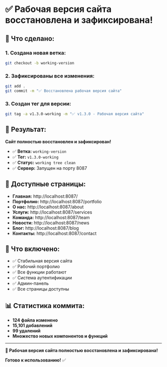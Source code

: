 # ✅ Рабочая версия сайта восстановлена и зафиксирована!

## 🔄 **Что сделано:**

### **1. Создана новая ветка:**
```bash
git checkout -b working-version
```

### **2. Зафиксированы все изменения:**
```bash
git add .
git commit -m "✅ Восстановлена рабочая версия сайта"
```

### **3. Создан тег для версии:**
```bash
git tag -a v1.3.0-working -m "✅ v1.3.0 - Рабочая версия сайта"
```

## 🎯 **Результат:**

**Сайт полностью восстановлен и зафиксирован!**

- ✅ **Ветка:** `working-version`
- ✅ **Тег:** `v1.3.0-working`
- ✅ **Статус:** `working tree clean`
- ✅ **Сервер:** Запущен на порту 8087

## 📱 **Доступные страницы:**
- **Главная:** http://localhost:8087/
- **Портфолио:** http://localhost:8087/portfolio
- **О нас:** http://localhost:8087/about
- **Услуги:** http://localhost:8087/services
- **Команда:** http://localhost:8087/team
- **Новости:** http://localhost:8087/news
- **Блог:** http://localhost:8087/blog
- **Контакты:** http://localhost:8087/contact

## 🔧 **Что включено:**
- ✅ Стабильная версия сайта
- ✅ Рабочий портфолио
- ✅ Все функции работают
- ✅ Система аутентификации
- ✅ Админ-панель
- ✅ Все страницы доступны

## 📊 **Статистика коммита:**
- **124 файла изменено**
- **15,101 добавлений**
- **99 удалений**
- **Множество новых компонентов и функций**

---

**🎉 Рабочая версия сайта полностью восстановлена и зафиксирована!**

**Готово к использованию!** ✅








